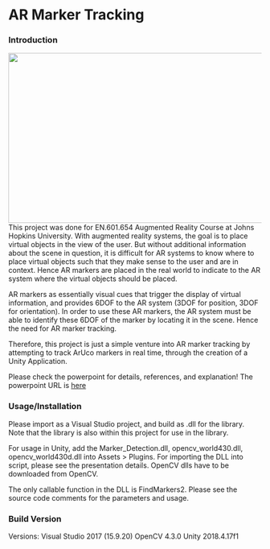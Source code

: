 # AR Marker Tracking

### Introduction

<img align="right" src=data/AR_Marker_Tracking_Final_Video.gif width="600" height="338"/>

This project was done for EN.601.654 Augmented Reality Course at Johns Hopkins University.
With augmented reality systems, the goal is to place virtual objects in the view of the user.
But without additional information about the scene in question, it is difficult for AR systems
to know where to place virtual objects such that they make sense to the user and are in context.
Hence AR markers are placed in the real world to indicate to the AR system where the virtual 
objects should be placed.

AR markers as essentially visual cues that trigger the display of virtual information, and provides
6DOF to the AR system (3DOF for position, 3DOF for orientation). In order to use these AR markers,
the AR system must be able to identify these 6DOF of the marker by locating it in the scene. Hence
the need for AR marker tracking.

Therefore, this project is just a simple venture into AR marker tracking by attempting to track
ArUco markers in real time, through the creation of a Unity Application.

Please check the powerpoint for details, references, and explanation!
The powerpoint URL is [here](https://drive.google.com/open?id=1_aS8RuEpxBSvm6QSTLZmo-pQbEXdsq4R)

### Usage/Installation 
Please import as a Visual Studio project, and build as .dll for the library.
Note that the library is also within this project for use in the library.

For usage in Unity, add the Marker_Detection.dll, opencv_world430.dll,
opencv_world430d.dll into Assets > Plugins. For importing the DLL into script,
please see the presentation details. OpenCV dlls have to be downloaded from
OpenCV.

The only callable function in the DLL is FindMarkers2. Please see the source
code comments for the parameters and usage.

### Build Version
Versions:
Visual Studio 2017 (15.9.20)
OpenCV 4.3.0
Unity 2018.4.17f1